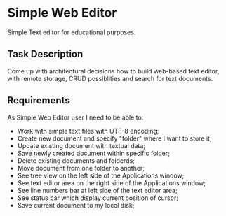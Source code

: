 # Simple Web Editor
Simple Text editor for educational purposes.

## Task Description
Come up with architectural decisions how to build web-based text editor, with remote storage, CRUD possiblities and search for text documents.

## Requirements
As Simple Web Editor user I need to be able to:
- Work with simple text files with UTF-8 encoding;
- Create new document and specify "folder" where I want to store it;
- Update existing document with textual data;
- Save newly created document within specific folder;
- Delete existing documents and folderds;
- Move document from one folder to another;
- See tree view on the left side of the Applications window;
- See text editor area on the right side of the Applications window;
- See line numbers bar at left side of the text editor area;
- See status bar which display current position of cursor;
- Save current document to my local disk;
